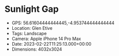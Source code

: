 # Sunlight Gap

- GPS: 56.61604444444445,-4.953744444444444
- Location: Glen Etive
- Tags: Landscape
- Camera: Apple iPhone 14 Pro Max
- Date: 2023-02-22T11:25:13.000+00:00
- Dimensions: 4032x3024

